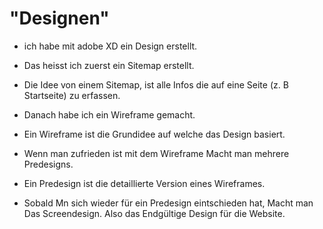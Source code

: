 <h1>"Designen"</h1>

* ich habe mit adobe XD ein Design erstellt.

* Das heisst ich zuerst ein Sitemap erstellt.

* Die Idee von einem Sitemap, ist alle Infos die auf eine Seite (z. B Startseite) zu erfassen.

* Danach habe ich ein Wireframe gemacht.

* Ein Wireframe ist die Grundidee auf welche das Design basiert.

* Wenn man zufrieden ist mit dem Wireframe Macht man mehrere Predesigns.

* Ein Predesign ist die detaillierte Version eines Wireframes.

* Sobald Mn sich wieder für ein Predesign eintschieden hat, Macht man Das Screendesign. Also das Endgültige Design für die Website.
